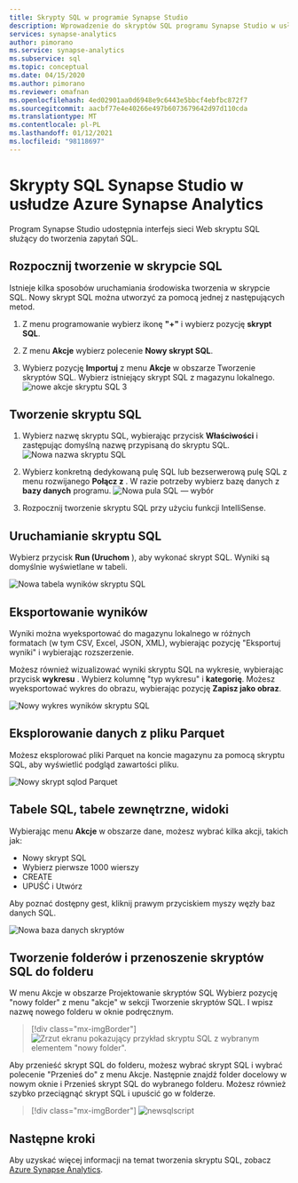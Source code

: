 ```yaml
---
title: Skrypty SQL w programie Synapse Studio
description: Wprowadzenie do skryptów SQL programu Synapse Studio w usłudze Azure Synapse Analytics.
services: synapse-analytics
author: pimorano
ms.service: synapse-analytics
ms.subservice: sql
ms.topic: conceptual
ms.date: 04/15/2020
ms.author: pimorano
ms.reviewer: omafnan
ms.openlocfilehash: 4ed02901aa0d6948e9c6443e5bbcf4ebfbc872f7
ms.sourcegitcommit: aacbf77e4e40266e497b6073679642d97d110cda
ms.translationtype: MT
ms.contentlocale: pl-PL
ms.lasthandoff: 01/12/2021
ms.locfileid: "98118697"
---
```

# <a name="synapse-studio-sql-scripts-in-azure-synapse-analytics"></a>Skrypty SQL Synapse Studio w usłudze Azure Synapse Analytics 

Program Synapse Studio udostępnia interfejs sieci Web skryptu SQL służący do tworzenia zapytań SQL. 

## <a name="begin-authoring-in-sql-script"></a>Rozpocznij tworzenie w skrypcie SQL 

Istnieje kilka sposobów uruchamiania środowiska tworzenia w skrypcie SQL. Nowy skrypt SQL można utworzyć za pomocą jednej z następujących metod.

1. Z menu programowanie wybierz ikonę **"+"** i wybierz pozycję **skrypt SQL**.

2. Z menu **Akcje** wybierz polecenie **Nowy skrypt SQL**.

3. Wybierz pozycję **Importuj** z menu **Akcje** w obszarze Tworzenie skryptów SQL. Wybierz istniejący skrypt SQL z magazynu lokalnego.
![nowe akcje skryptu SQL 3](media/author-sql-script/new-sql-script-3-actions.png)

## <a name="create-your-sql-script"></a>Tworzenie skryptu SQL

1. Wybierz nazwę skryptu SQL, wybierając przycisk **Właściwości** i zastępując domyślną nazwę przypisaną do skryptu SQL. 
![Nowa nazwa skryptu SQL](media/author-sql-script/new-sql-script-rename.png)

2. Wybierz konkretną dedykowaną pulę SQL lub bezserwerową pulę SQL z menu rozwijanego **Połącz z** . W razie potrzeby wybierz bazę danych z **bazy danych** programu. 
![Nowa pula SQL — wybór](media/author-sql-script/new-sql-choose-pool.png)

3. Rozpocznij tworzenie skryptu SQL przy użyciu funkcji IntelliSense.

## <a name="run-your-sql-script"></a>Uruchamianie skryptu SQL

Wybierz przycisk **Run (Uruchom** ), aby wykonać skrypt SQL. Wyniki są domyślnie wyświetlane w tabeli.

![Nowa tabela wyników skryptu SQL](media/author-sql-script/new-sql-script-results-table.png)

## <a name="export-your-results"></a>Eksportowanie wyników

Wyniki można wyeksportować do magazynu lokalnego w różnych formatach (w tym CSV, Excel, JSON, XML), wybierając pozycję "Eksportuj wyniki" i wybierając rozszerzenie.

Możesz również wizualizować wyniki skryptu SQL na wykresie, wybierając przycisk **wykresu** . Wybierz kolumnę "typ wykresu" i **kategorię**. Możesz wyeksportować wykres do obrazu, wybierając pozycję **Zapisz jako obraz**. 

![Nowy wykres wyników skryptu SQL](media/author-sql-script/new-sql-script-results-chart.png)

## <a name="explore-data-from-a-parquet-file"></a>Eksplorowanie danych z pliku Parquet

Możesz eksplorować pliki Parquet na koncie magazynu za pomocą skryptu SQL, aby wyświetlić podgląd zawartości pliku.

![Nowy skrypt sqlod Parquet](media/author-sql-script/new-script-sqlod-parquet.png)

## <a name="sql-tables-external-tables-views"></a>Tabele SQL, tabele zewnętrzne, widoki

Wybierając menu **Akcje** w obszarze dane, możesz wybrać kilka akcji, takich jak:

- Nowy skrypt SQL
- Wybierz pierwsze 1000 wierszy
- CREATE
- UPUŚĆ i Utwórz 
 
Aby poznać dostępny gest, kliknij prawym przyciskiem myszy węzły baz danych SQL.
 
![Nowa baza danych skryptów](media/author-sql-script/new-script-database.png)

## <a name="create-folders-and-move-sql-scripts-into-a-folder"></a>Tworzenie folderów i przenoszenie skryptów SQL do folderu

W menu Akcje w obszarze Projektowanie skryptów SQL Wybierz pozycję "nowy folder" z menu "akcje" w sekcji Tworzenie skryptów SQL. I wpisz nazwę nowego folderu w oknie podręcznym. 

> [!div class="mx-imgBorder"] 
> ![Zrzut ekranu pokazujący przykład skryptu SQL z wybranym elementem "nowy folder".](./media/author-sql-script/new-sql-script-create-folder.png)

Aby przenieść skrypt SQL do folderu, możesz wybrać skrypt SQL i wybrać polecenie "Przenieś do" z menu Akcje. Następnie znajdź folder docelowy w nowym oknie i Przenieś skrypt SQL do wybranego folderu. Możesz również szybko przeciągnąć skrypt SQL i upuścić go w folderze.  

> [!div class="mx-imgBorder"] 
> ![newsqlscript](./media/author-sql-script/new-sql-script-move-folder.png)

## <a name="next-steps"></a>Następne kroki

Aby uzyskać więcej informacji na temat tworzenia skryptu SQL, zobacz [Azure Synapse Analytics](../index.yml).